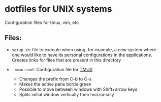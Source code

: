 # dotfiles for UNIX systems

Configuration files for tmux, vim, etc

## Files:
- `setup.sh`: file to execute when using, for example, a new system where one would like to have its personal configurations in the applications. Creates links for files that are present in this directory

- `.tmux.conf`: Configuration file for [TMUX](https://github.com/tmux/tmux)
	- Changes the prefix from C-b to C-s
	- Makes the active pane borde green
	- Possible to move between windows with Shift+arrow keys
	- Splits initial window vertically then horizontally
